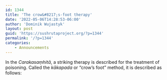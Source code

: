 ```yaml
---
id: 1344
title: 'The crow&#8217;s-foot therapy'
date: '2022-05-06T14:28:53-06:00'
author: 'Dominik Wujastyk'
layout: post
guid: 'https://sushrutaproject.org/?p=1344'
permalink: '/?p=1344'
categories:
    - Announcements
---
```


In the *Carakasaṃhitā*, a striking therapy is described for the treatment of poisoning. Called the *kākapada* or “crow’s foot” method, it is described as follows:

> 